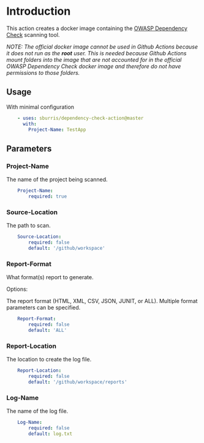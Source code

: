# Introduction

 This action creates a docker image containing the [OWASP Dependency Check](https://owasp.org/www-project-dependency-check/) scanning tool.

 *NOTE: The official docker image cannot be used in Github Actions because it does not run as the **root** user. This is needed because Github Actions mount folders into the image that are not accounted for in the official OWASP Dependency Check docker image and therefore do not have permissions to those folders.*

## Usage

With minimal configuration

```yaml
    - uses: sburris/dependency-check-action@master
      with:
        Project-Name: TestApp
```

## Parameters

### Project-Name

The name of the project being scanned.

```yaml
    Project-Name:
        required: true
```

### Source-Location

The path to scan.

```yaml
    Source-Location:
        required: false
        default: '/github/workspace'
```

### Report-Format

What format(s) report to generate.

Options:

The report format (HTML, XML, CSV, JSON, JUNIT, or ALL). Multiple format parameters can be specified.

```yaml
    Report-Format:
        required: false
        default: 'ALL'
```

### Report-Location

The location to create the log file.

```yaml
    Report-Location:
        required: false
        default: '/github/workspace/reports'
```

### Log-Name

The name of the log file.

```yaml
    Log-Name:
        required: false
        default: log.txt
```
